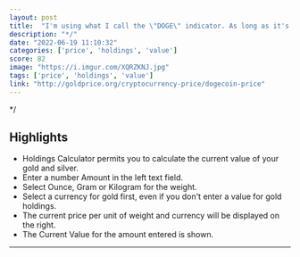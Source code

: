 ```yaml
---
layout: post
title:  "I'm using what I call the \"DOGE\" indicator. As long as it's worth more than 1c, we're nowhere near the bottom"
description: "*/"
date: "2022-06-19 11:10:32"
categories: ['price', 'holdings', 'value']
score: 82
image: "https://i.imgur.com/XQRZKNJ.jpg"
tags: ['price', 'holdings', 'value']
link: "http://goldprice.org/cryptocurrency-price/dogecoin-price"
---
```


*/

## Highlights

- Holdings Calculator permits you to calculate the current value of your gold and silver.
- Enter a number Amount in the left text field.
- Select Ounce, Gram or Kilogram for the weight.
- Select a currency for gold first, even if you don't enter a value for gold holdings.
- The current price per unit of weight and currency will be displayed on the right.
- The Current Value for the amount entered is shown.

---
